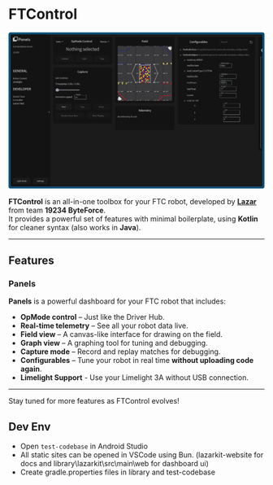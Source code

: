# FTControl

![dashboard](./dash.png)

**FTControl** is an all-in-one toolbox for your FTC robot, developed by [**Lazar**](https://bylazar.com) from team **19234 ByteForce**.  
It provides a powerful set of features with minimal boilerplate, using **Kotlin** for cleaner syntax (also works in **Java**).

---

## Features

### Panels

**Panels** is a powerful dashboard for your FTC robot that includes:

- **OpMode control** – Just like the Driver Hub.
- **Real-time telemetry** – See all your robot data live.
- **Field view** – A canvas-like interface for drawing on the field.
- **Graph view** – A graphing tool for tuning and debugging.
- **Capture mode** – Record and replay matches for debugging.
- **Configurables** – Tune your robot in real time **without uploading code again**.
- **Limelight Support** - Use your Limelight 3A without USB connection.

---

Stay tuned for more features as FTControl evolves!

## Dev Env
- Open `test-codebase` in Android Studio
- All static sites can be opened in VSCode using Bun. (lazarkit-website for docs and library\lazarkit\src\main\web for dashboard ui)
- Create gradle.properties files in library and test-codebase
